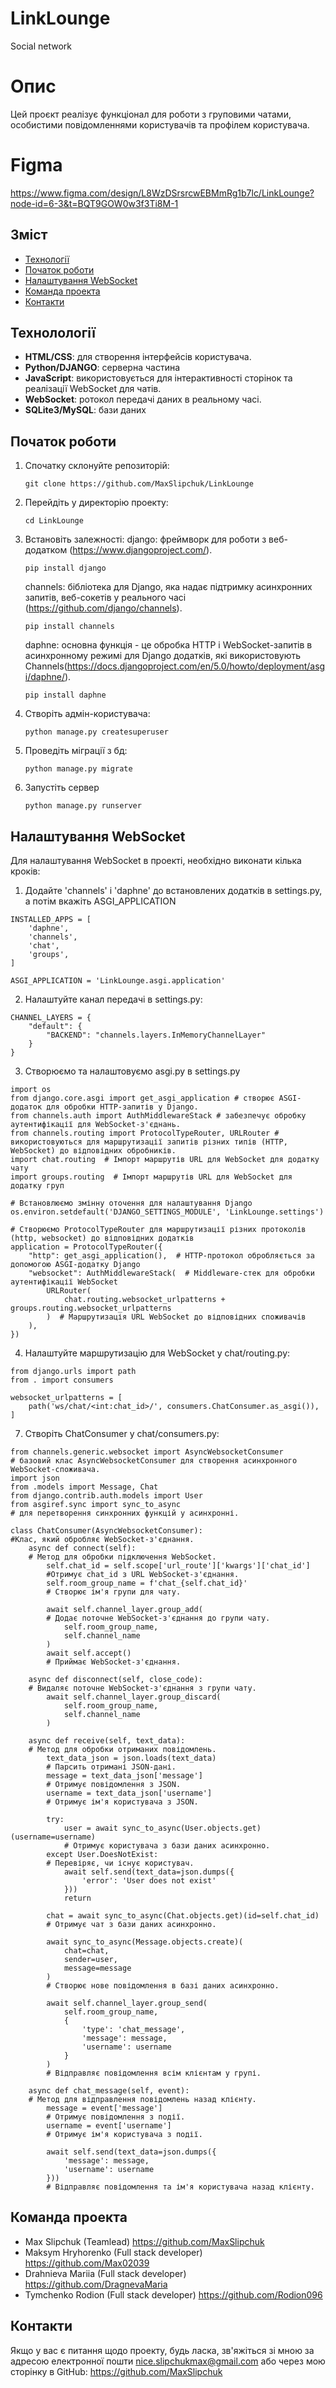 # LinkLounge
Social network

# Опис
Цей проєкт реалізує функціонал для роботи з груповими чатами, особистими повідомленнями користувачів та профілем користувача.

# Figma 
https://www.figma.com/design/L8WzDSrsrcwEBMmRg1b7lc/LinkLounge?node-id=6-3&t=BQT9GOW0w3f3Ti8M-1

## Зміст
- [Технології](#технологии)
- [Початок роботи](#початок-роботи)
- [Налаштування WebSocket](#налаштування-WebSocket)
- [Команда проекта](#команда-проекта)
- [Контакти](#контакти)


## Технолології
- **HTML/CSS**: для створення інтерфейсів користувача.
- **Python/DJANGO**: серверна частина
- **JavaScript**: використовується для інтерактивності сторінок та реалізації WebSocket для чатів.
- **WebSocket**: ротокол передачі даних в реальному часі.
- **SQLite3/MySQL**: бази даних

## Початок роботи
1. Спочатку склонуйте репозиторій:
   ```
   git clone https://github.com/MaxSlipchuk/LinkLounge
   ```
2. Перейдіть у директорію проекту:
   ```
   cd LinkLounge
   ```
3. Встановіть залежності:
   django: фреймворк для роботи з веб-додатком (https://www.djangoproject.com/).
    ```
    pip install django
    ```
   channels: бібліотека для Django, яка надає підтримку асинхронних запитів, веб-сокетів у реального часі (https://github.com/django/channels).
   ```
   pip install channels
   ```
   daphne: основна функція - це обробка HTTP і WebSocket-запитів в асинхронному режимі для Django додатків, які використовують Channels(https://docs.djangoproject.com/en/5.0/howto/deployment/asgi/daphne/).
   ```
   pip install daphne
   ```
4. Cтворіть адмін-користувача:
   ```
   python manage.py createsuperuser
   ```
   
5. Проведіть міграції з бд:
   ```
   python manage.py migrate
   ```
6. Запустіть сервер
   ```
   python manage.py runserver
   ```
## Налаштування WebSocket
Для налаштування WebSocket в проекті, необхідно виконати кілька кроків:
1. Додайте 'channels' і 'daphne' до встановлених додатків в settings.py, а потім вкажіть ASGI_APPLICATION
```
INSTALLED_APPS = [
    'daphne',
    'channels',
    'chat',
    'groups',
]

ASGI_APPLICATION = 'LinkLounge.asgi.application'
```
2. Налаштуйте канал передачі в settings.py:
```
CHANNEL_LAYERS = {
    "default": {
        "BACKEND": "channels.layers.InMemoryChannelLayer"
    }
}
```
3. Створюємо та налаштовуємо asgi.py в settings.py
```
import os
from django.core.asgi import get_asgi_application # створює ASGI-додаток для обробки HTTP-запитів у Django.
from channels.auth import AuthMiddlewareStack # забезпечує обробку аутентифікації для WebSocket-з'єднань.
from channels.routing import ProtocolTypeRouter, URLRouter #  використовуються для маршрутизації запитів різних типів (HTTP, WebSocket) до відповідних обробників.
import chat.routing  # Імпорт маршрутів URL для WebSocket для додатку чату
import groups.routing  # Імпорт маршрутів URL для WebSocket для додатку груп

# Встановлюємо змінну оточення для налаштування Django
os.environ.setdefault('DJANGO_SETTINGS_MODULE', 'LinkLounge.settings')

# Створюємо ProtocolTypeRouter для маршрутизації різних протоколів (http, websocket) до відповідних додатків
application = ProtocolTypeRouter({
    "http": get_asgi_application(),  # HTTP-протокол обробляється за допомогою ASGI-додатку Django
    "websocket": AuthMiddlewareStack(  # Middleware-стек для обробки аутентифікації WebSocket
        URLRouter(
            chat.routing.websocket_urlpatterns + groups.routing.websocket_urlpatterns
        )  # Маршрутизація URL WebSocket до відповідних споживачів
    ),
})
```
4. Налаштуйте маршрутизацію для WebSocket у chat/routing.py:
```
from django.urls import path
from . import consumers

websocket_urlpatterns = [
    path('ws/chat/<int:chat_id>/', consumers.ChatConsumer.as_asgi()),
]
```
7. Створіть ChatConsumer у chat/consumers.py:
```
from channels.generic.websocket import AsyncWebsocketConsumer
# базовий клас AsyncWebsocketConsumer для створення асинхронного WebSocket-споживача.
import json
from .models import Message, Chat
from django.contrib.auth.models import User
from asgiref.sync import sync_to_async
# для перетворення синхронних функцій у асинхронні.

class ChatConsumer(AsyncWebsocketConsumer):
#Клас, який обробляє WebSocket-з'єднання.
    async def connect(self):
    # Метод для обробки підключення WebSocket.
        self.chat_id = self.scope['url_route']['kwargs']['chat_id']
        #Отримує chat_id з URL WebSocket-з'єднання.
        self.room_group_name = f'chat_{self.chat_id}'
        # Створює ім'я групи для чату.

        await self.channel_layer.group_add(
        # Додає поточне WebSocket-з'єднання до групи чату.
            self.room_group_name,
            self.channel_name
        )
        await self.accept()
        # Приймає WebSocket-з'єднання.

    async def disconnect(self, close_code):
    # Видаляє поточне WebSocket-з'єднання з групи чату.
        await self.channel_layer.group_discard(
            self.room_group_name,
            self.channel_name
        )

    async def receive(self, text_data):
    # Метод для обробки отриманих повідомлень.
        text_data_json = json.loads(text_data)
        # Парсить отримані JSON-дані.
        message = text_data_json['message']
        # Отримує повідомлення з JSON.
        username = text_data_json['username']
        # Отримує ім'я користувача з JSON.

        try:
            user = await sync_to_async(User.objects.get)(username=username)
            # Отримує користувача з бази даних асинхронно.
        except User.DoesNotExist:
        # Перевіряє, чи існує користувач.
            await self.send(text_data=json.dumps({
                'error': 'User does not exist'
            }))
            return

        chat = await sync_to_async(Chat.objects.get)(id=self.chat_id)
        # Отримує чат з бази даних асинхронно.

        await sync_to_async(Message.objects.create)(
            chat=chat,
            sender=user,
            message=message
        )
        # Створює нове повідомлення в базі даних асинхронно.

        await self.channel_layer.group_send(
            self.room_group_name,
            {
                'type': 'chat_message',
                'message': message,
                'username': username
            }
        )
        # Відправляє повідомлення всім клієнтам у групі.

    async def chat_message(self, event):
    # Метод для відправлення повідомлень назад клієнту.
        message = event['message']
        # Отримує повідомлення з події.
        username = event['username']
        # Отримує ім'я користувача з події.

        await self.send(text_data=json.dumps({
            'message': message,
            'username': username
        }))
        # Відправляє повідомлення та ім'я користувача назад клієнту.
```
## Команда проекта
- Max Slipchuk (Teamlead)
https://github.com/MaxSlipchuk 
- Maksym Hryhorenko (Full stack developer)
https://github.com/Max02039 
- Drahnieva Mariia (Full stack developer)
https://github.com/DragnevaMaria
- Tymchenko Rodion (Full stack developer)
https://github.com/Rodion096

## Контакти
Якщо у вас є питання щодо проекту, будь ласка, зв'яжіться зі мною за адресою електронної пошти nice.slipchukmax@gmail.com або через мою сторінку в GitHub: https://github.com/MaxSlipchuk

